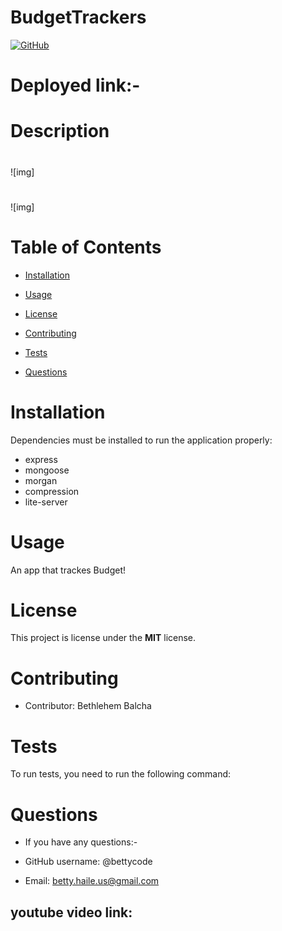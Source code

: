 # BudgetTrackers



[![GitHub](https://img.shields.io/github/license/bettycode/BUDGETTRACKERS?logo=MIT&style=plastic)](https://github.com/BB/BUDGETTRACKERS)

# Deployed link:-


# Description


#

![img]

#
![img]

# Table of Contents

* [Installation](#installation)

* [Usage](#usage)

* [License](#license)

* [Contributing](#contributing)

* [Tests](#tests)

* [Questions](#questions)

# Installation


Dependencies must be installed to run the application properly: 

* express
* mongoose
* morgan
* compression
* lite-server


# Usage

An app that trackes Budget!



# License

This project is license under the **MIT** license.


# Contributing

* Contributor: Bethlehem Balcha

# Tests

To run tests, you need to run the following command:

# Questions

* If you have any questions:-

* GitHub username: @bettycode

* Email: betty.haile.us@gmail.com

## youtube video link: